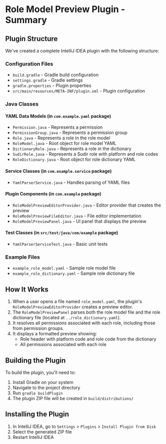 # Role Model Preview Plugin - Summary

## Plugin Structure

We've created a complete IntelliJ IDEA plugin with the following structure:

### Configuration Files
- `build.gradle` - Gradle build configuration
- `settings.gradle` - Gradle settings
- `gradle.properties` - Plugin properties
- `src/main/resources/META-INF/plugin.xml` - Plugin configuration

### Java Classes

#### YAML Data Models (in `com.example.yaml` package)
- `Permission.java` - Represents a permission
- `PermissionGroup.java` - Represents a permission group
- `Role.java` - Represents a role in the role model
- `RoleModel.java` - Root object for role model YAML
- `DictionaryRole.java` - Represents a role in the dictionary
- `SudirRole.java` - Represents a Sudir role with platform and role codes
- `RoleDictionary.java` - Root object for role dictionary YAML

#### Service Classes (in `com.example.service` package)
- `YamlParserService.java` - Handles parsing of YAML files

#### Plugin Components (in `com.example` package)
- `RoleModelPreviewEditorProvider.java` - Editor provider that creates the preview
- `RoleModelPreviewFileEditor.java` - File editor implementation
- `RoleModelPreviewPanel.java` - UI panel that displays the preview

#### Test Classes (in `src/test/java/com/example` package)
- `YamlParserServiceTest.java` - Basic unit tests

### Example Files
- `example_role_model.yaml` - Sample role model file
- `example_role_dictionary.yaml` - Sample role dictionary file

## How It Works

1. When a user opens a file named `role_model.yaml`, the plugin's `RoleModelPreviewEditorProvider` creates a preview editor.
2. The `RoleModelPreviewPanel` parses both the role model file and the role dictionary file (located at `../role_dictionary.yaml`).
3. It resolves all permissions associated with each role, including those from permission groups.
4. It displays a formatted preview showing:
   - Role header with platform code and role code from the dictionary
   - All permissions associated with each role

## Building the Plugin

To build the plugin, you'll need to:

1. Install Gradle on your system
2. Navigate to the project directory
3. Run `gradle buildPlugin`
4. The plugin ZIP file will be created in `build/distributions/`

## Installing the Plugin

1. In IntelliJ IDEA, go to `Settings` > `Plugins` > `Install Plugin from Disk`
2. Select the generated ZIP file
3. Restart IntelliJ IDEA
